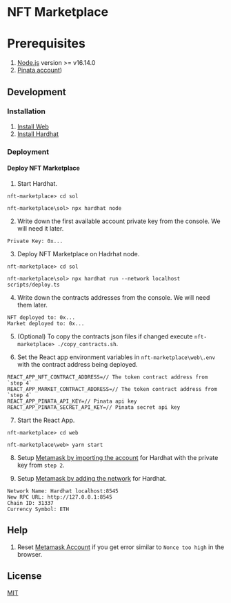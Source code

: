 # NFT Marketplace 

# Prerequisites
1. [Node.js](https://nodejs.org/en/) version >= v16.14.0 
2. [Pinata account](https://www.pinata.cloud/))

## Development

### Installation

1. [Install Web](web/README.md#Installation)
2. [Install Hardhat](sol/README.md#Installation)

### Deployment

#### Deploy NFT Marketplace
1. Start Hardhat.

`nft-marketplace> cd sol`

`nft-marketplace\sol> npx hardhat node`

2. Write down the first available account private key from the console. We will need it later.
```
Private Key: 0x...
```

3. Deploy NFT Marketplace on Hadrhat node.

`nft-marketplace> cd sol`
            
`nft-marketplace\sol> npx hardhat run --network localhost scripts/deploy.ts`

4. Write down the contracts addresses from the console. We will need them later.
```
NFT deployed to: 0x...
Market deployed to: 0x...
```

5. (Optional) To copy the contracts json files if changed execute `nft-marketplace> ./copy_contracts.sh`.

6. Set the React app environment variables in `nft-marketplace\web\.env` with the contract address being deployed.
            
```Example
REACT_APP_NFT_CONTRACT_ADDRESS=// The token contract address from `step 4`
REACT_APP_MARKET_CONTRACT_ADDRESS=// The token contract address from `step 4`
REACT_APP_PINATA_API_KEY=// Pinata api key
REACT_APP_PINATA_SECRET_API_KEY=// Pinata secret api key
```

7. Start the React App.
            
`nft-marketplace> cd web`

`nft-marketplace\web> yarn start`

8. Setup [Metamask by importing the account](https://metamask.zendesk.com/hc/en-us/articles/360015489331-How-to-import-an-Account) for Hardhat with the private key from `step 2`.
  
9. Setup [Metamask by adding the network](https://metamask.zendesk.com/hc/en-us/articles/360043227612-How-to-add-a-custom-network-RPC) for Hardhat.

```
Network Name: Hardhat localhost:8545
New RPC URL: http://127.0.0.1:8545
Chain ID: 31337
Currency Symbol: ETH
```

## Help
1. Reset [Metamask Account](https://support.avax.network/en/articles/4872721-metamask-transactions-are-stuck-rejected) if you get error similar to `Nonce too high` in the browser.

## License
[MIT](https://choosealicense.com/licenses/mit/)